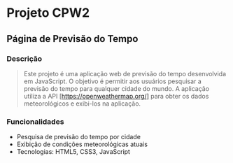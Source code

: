 # Projeto CPW2
## Página de Previsão do Tempo

### Descrição
> Este projeto é uma aplicação web de previsão do tempo desenvolvida em JavaScript. O objetivo é permitir aos usuários pesquisar a previsão do tempo para qualquer cidade do mundo. A aplicação utiliza a API [https://openweathermap.org/] para obter os dados meteorológicos e exibi-los na aplicação.

### Funcionalidades
- Pesquisa de previsão do tempo por cidade
- Exibição de condições meteorológicas atuais
- Tecnologias: HTML5, CSS3, JavaScript

